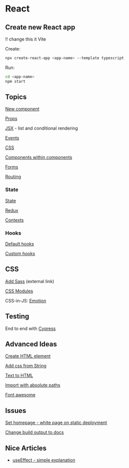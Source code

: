 # React

## Create new React app

!! change this it Vite

Create:
```bash
npx create-react-app <app-name> --template typescript
```

Run:
```bash
cd <app-name>
npm start
```

## Topics
[New component](new-component.md)

[Props](props.md)

[JSX](jsx.md) - list and conditional rendering



[Events](events.md)

[CSS](css.md)

[Components within components](nested-components.md)

[Forms](forms.md)

[Routing](router.md)

### State
[State](state.md)

[Redux](redux.md)

[Contexts](contexts.md)

### Hooks
[Default hooks](default-hooks.md)

[Custom hooks](custom-hooks.md)

## CSS
[Add Sass](https://create-react-app.dev/docs/adding-a-sass-stylesheet/) (external link)

[CSS Modules](css-modules.md)

CSS-in-JS: [Emotion](emotion-css.md)

## Testing
End to end with [Cypress](cypress.md)

## Advanced Ideas
[Create HTML element](create-html-element.md)

[Add css from String](dynamic-css.md)

[Text to HTML](text-to-html.md)

[Import with absolute paths](absolute-paths.md)

[Font awesome](font-awesome.md)

## Issues
[Set homepage - white page on static deployment](set-homepage.md)

[Change build output to docs](build-output.md)

## Nice Articles
- [useEffect - simple explanation](https://dmitripavlutin.com/react-useeffect-explanation/)
